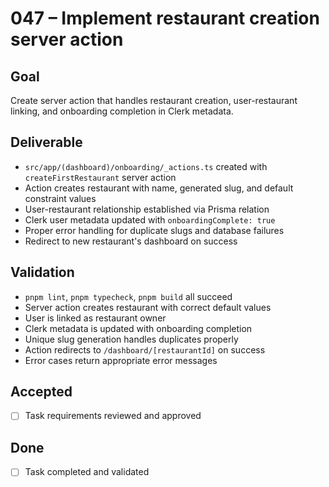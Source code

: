 # 047 – Implement restaurant creation server action

## Goal

Create server action that handles restaurant creation, user-restaurant linking, and onboarding completion in Clerk metadata.

## Deliverable

- `src/app/(dashboard)/onboarding/_actions.ts` created with `createFirstRestaurant` server action
- Action creates restaurant with name, generated slug, and default constraint values
- User-restaurant relationship established via Prisma relation
- Clerk user metadata updated with `onboardingComplete: true`
- Proper error handling for duplicate slugs and database failures
- Redirect to new restaurant's dashboard on success

## Validation

- `pnpm lint`, `pnpm typecheck`, `pnpm build` all succeed
- Server action creates restaurant with correct default values
- User is linked as restaurant owner
- Clerk metadata is updated with onboarding completion
- Unique slug generation handles duplicates properly
- Action redirects to `/dashboard/[restaurantId]` on success
- Error cases return appropriate error messages

## Accepted

- [ ] Task requirements reviewed and approved

## Done

- [ ] Task completed and validated
